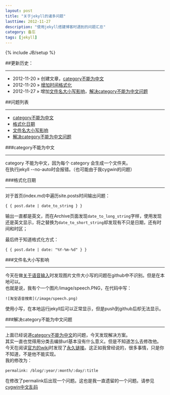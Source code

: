 ```yaml
---
layout: post
title: "关于jekyll的诸多问题"
lasttime: 2012-11-27
description: "使用jekyll搭建博客时遇到的问题汇总"
category: 备忘
tags: [jekyll]
---
```

{% include JB/setup %}

##更新历史：

---

* 2012-11-20 &raquo; 创建文章，[category不能为中文][1]
* 2012-11-20 &raquo; [增加时间格式化][2]
* 2012-11-27 &raquo; 增加[文件名大小写影响][3]，[解决category不能为中文问题][4]

##问题列表

---
* [category不能为中文][1]
* [格式化日期][2]
* [文件名大小写影响][3]
* [解决category不能为中文问题][4]

[1]: #NotCN
[2]: #FormatDate
[3]: #FileName
[4]: #QNotCN

<section id="NotCN"/>
###category不能为中文

---
category 不能为中文，因为每个 category 会生成一个文件夹。  
在执行jekyll --no-auto时会报错。（也可能由于我cygwin的问题）

<section id="FormatDate"/>
###格式化日期

---

对于首页(index.md)中遍历site.posts时间输出问题：

    { { post.date | date_to_string } }

输出一直都是英文，而在Archive页面发现`date_to_long_string`字样，使用发现还是英文显示，将之替换为`date_to_short_string`却发现有不只是日期，还有时间和时区；

最后终于知道格式化方式：

    { { post.date | date: "%Y-%m-%d" } }

<section id="FileName"/>
###文件名大小写影响

---

今天在做[关于语音输入](/blog/2012/11/25/html/#Speech)时发现图片文件大小写的问题在github中不识别。但是在本地可以。  
也就是说，我有个一个图片/image/speech.PNG，在代码中写：

    ![淘宝语音搜索](/image/speech.png)

使用小写，在本地运行jekyll后可以正常显示，但是push到github后却无法显示。

<section id="QNotCN"/>
###解决category不能为中文问题

---

上面已经说道[category不能为中文](#NotCN)的问题，今天发现解决方案。  
其实一直也觉得用分类去编排url基本没有什么意义。但是不知道怎么去修改他。今天在阅读[官方的wiki](https://github.com/mojombo/jekyll/wiki)时发现了[永久链接](https://github.com/mojombo/jekyll/wiki/Permalinks)。这正如我曾经说的，很多事情，只是你不知道，不是他不能实现。  
我的修改为：

    permalink: /blog/:year/:month/:day/:title

在修改了permalink后出现一个问题。这也是我一直遗留的一个问题。请参见[cygwin中文乱码](/Questions.html#CygwinCN)
